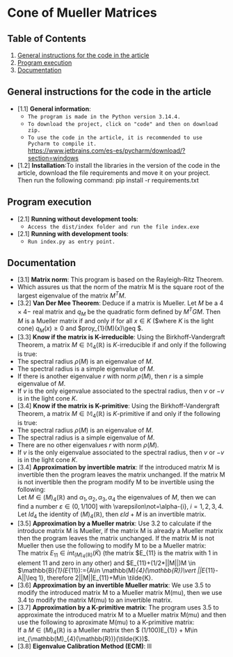 # Cone of Mueller Matrices 


## Table of Contents

  1. [General instructions for the code in the article](#general-instructions-for-the-code-in-the-article)
  2. [Program execution](#program-execution)
  3. [Documentation](#documentation)

## General instructions for the code in the article

  <a name="General instructions for the code in the article--General information"></a><a name="1.1"></a>
  - [1.1] **General information**:
    - `The program is made in the Python version 3.14.4. `
    - `To download the project, click on "code" and then on download zip.`
    - `To use the code in the article, it is recommended to use Pycharm to compile it.`
        <br />https://www.jetbrains.com/es-es/pycharm/download/?section=windows
  <a name="General instructions for the code in the article--installation"></a><a name="1.2"></a>
  - [1.2] **Installation**:To install the libraries in the version of the code in the <br />
  article, download the file requirements and move it on your project. Then run the following command: pip install -r requirements.txt



## Program execution
   
  <a name="Program execution--Running without development tools"></a><a name="2.1"></a>
  - [2.1] **Running without development tools**:
    - `Access the dist/index folder and run the file index.exe`
   <a name="Program execution--Running with development tools"></a><a name="2.2"></a>
  - [2.1] **Running with development tools**:
    - `Run index.py as entry point.`
    
## Documentation

  <a name="Documentation-Matrix norm"></a><a name="3.1"></a>
  - [3.1] **Matrix norm**: This program is based on the Rayleigh-Ritz Theorem.
  - Which assures us that the norm of the matrix M is the square root of the largest eigenvalue of the matrix $M^{T}M$.
  - [3.2] **Van Der Mee Theorem**: Deduce if a matrix is Mueller. Let $M$ be a $4\times 4-$ real matrix and 
$q_{M}$ be the quadratic form defined by $M^{T}GM$. Then $M$ is a Mueller matrix if and only if for all  $x\in K$ ($where
$K$ is the light cone) $q_{M}(x)\geq 0$ and $proy_{1}(M)(x)\geq $.
  - [3.3] **Know if the matrix is K-irreducible**: Using the Birkhoff-Vandergraft Theorem, a matrix $M\in \mathbb{M}_{4}(\mathbb{R})$
is $K$-irreducible if and only if the following is true:
  - The spectral radius $\rho(M)$ is an eigenvalue of $M$.
  - The spectral radius is a simple eigenvalue of $M$.
  - If there is another eigenvalue $r$ with norm $\rho(M)$, then $r$ is a simple eigenvalue of $M$.
  - If $v$ is the only eigenvalue associated to the spectral radius, then $v$ or $-v$ is in the light cone $K$.
  - [3.4] **Know if the matrix is K-primitive**: Using the Birkhoff-Vandergraft Theorem, a matrix $M\in \mathbb{M}_{4}(\mathbb{R})$
is $K$-primitive if and only if the following is true: 
  -  The spectral radius $\rho(M)$ is an eigenvalue of $M$.
  - The spectral radius is a simple eigenvalue of $M$.
  - There are no other eigenvalues $r$ with norm $\rho(M)$.
  - If $v$ is the only eigenvalue associated to the spectral radius, then $v$ or $-v$ is in the light cone $K$.
  - [3.4] **Approximation by invertible matrix**: If the introduced matrix M is invertible then the program leaves the matrix
unchanged. If the matrix M is not invertible then the program modify M to be invertible using the following:<br />
Let $M\in \mathbb(M)_{4}(\mathbb{R})$ and $\alpha_{1}, \alpha_{2}, \alpha_{3}, \alpha_{4}$
the eigenvalues of $M$, then we can find a number $\varepsilon\in (0,1/100]$ with \varepsilon\not=\alpha-{i}, $i=1,2,3,4$. 
Let $Id_{4}$ the identity of $\mathbb(M)_{4}(\mathbb{R})$, then $\varepsilon Id+M$ is an invertible matrix. 
  - [3.5] **Approximation by a Mueller matrix**: Use 3.2 to calculate if the introduce matrix M is Mueller, if the matrix M is
already a Mueller matrix then the program leaves the matrix unchanged. If the matrix M is not Mueller then use the following to 
modify M to be a Mueller matrix:<br />
The matrix $E_{11}\in int_{\mathbb(M)_{4}(\mathbb{R})}(\tilde{K})$ (the matrix $E_{11} is the matrix with 1 in element 11 
and zero in any other) and $E_{11}+(1/2*||M||)M \in $\mathbb{B}_{1}(E_{11}):=\{A\in \mathbb(M)_{4}(\mathbb{R})\vert ||E_{11}-A||\leq 1\}, therefore
2||M||E_{11}+M\in \tilde{K}.
  - [3.6] **Approximation by an invertible Mueller matrix**: We use 3.5 to modify the introduced matrix M to a Mueller matrix M(mu), 
then we use 3.4 to modify the matrix M(mu) to an invertible matrix. 
  - [3.7] **Approximation by a K-primitive matrix**: The program uses 3.5 to approximate the introduced matrix M to a Mueller matrix
M(mu) and then use the following to aproximate M(mu) to a K-primitive matrix:<br />
If a $M\in \mathbb(M)_{4}(\mathbb{R})$ is a Mueller matrix then $ (1/100)E_{1}} + M\in int_{\mathbb(M)_{4}(\mathbb{R})}(\tilde{K})$. 
  - [3.8] **Eigenvalue Calibration Method (ECM)**: lll